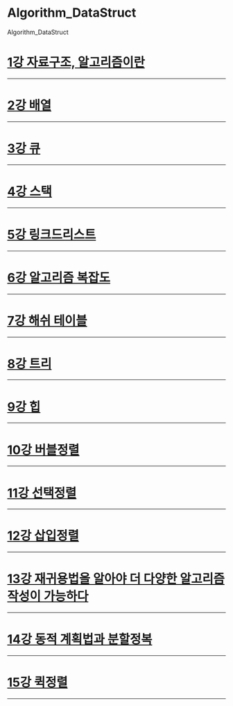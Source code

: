# Algorithm_DataStruct
Algorithm_DataStruct

[1강 자료구조, 알고리즘이란](https://github.com/HwangWoonChun/Algorithm_DataStruct/blob/master/01.md)
===========
* * *
[2강 배열](https://github.com/HwangWoonChun/Algorithm_DataStruct/blob/master/02.md)
===========
* * *
[3강 큐](https://github.com/HwangWoonChun/Algorithm_DataStruct/blob/master/03.md)
===========
* * *
[4강 스택](https://github.com/HwangWoonChun/Algorithm_DataStruct/blob/master/04.md)
===========
* * *
[5강 링크드리스트](https://github.com/HwangWoonChun/Algorithm_DataStruct/blob/master/05.md)
===========
* * *
[6강 알고리즘 복잡도](https://github.com/HwangWoonChun/Algorithm_DataStruct/blob/master/06.md)
===========
* * *
[7강 해쉬 테이블](https://github.com/HwangWoonChun/Algorithm_DataStruct/blob/master/07.md)
===========
* * *
[8강 트리](https://github.com/HwangWoonChun/Algorithm_DataStruct/blob/master/08.md)
===========
* * *
[9강 힙](https://github.com/HwangWoonChun/Algorithm_DataStruct/blob/master/09.md)
===========
* * *
[10강 버블정렬](https://github.com/HwangWoonChun/Algorithm_DataStruct/blob/master/rect/10.md)
===========
* * *
[11강 선택정렬](https://github.com/HwangWoonChun/Algorithm_DataStruct/blob/master/rect/11.md)
===========
* * *
[12강 삽입정렬](https://github.com/HwangWoonChun/Algorithm_DataStruct/blob/master/rect/12.md)
===========
* * *
[13강 재귀용법을 알아야 더 다양한 알고리즘 작성이 가능하다](https://github.com/HwangWoonChun/Algorithm_DataStruct/blob/master/rect/13.md)
===========
* * *
[14강 동적 계획법과 분할정복](https://github.com/HwangWoonChun/Algorithm_DataStruct/blob/master/rect/14.md)
===========
* * *
[15강 퀵정렬](https://github.com/HwangWoonChun/Algorithm_DataStruct/blob/master/rect/15.md)
===========
* * *
